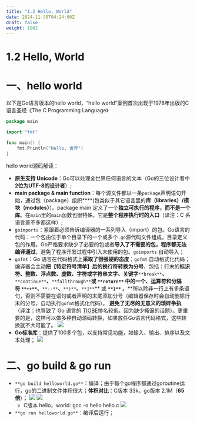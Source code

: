 ```yaml
---
title: "1.2 Hello, World"
date: 2024-11-30T04:24:00Z
draft: false
weight: 1002
---
```


# 1.2 Hello, World

# 一、hello world

以下是Go语言版本的hello world，“hello world”案例首次出现于1978年出版的C语言圣经《The C Programming Language》

```go
package main

import "fmt"

func main() {
    fmt.Println("Hello, 世界")
}
```



hello world源码解读：

- **原生支持 Unicode**：Go可以处理全世界任何语言的文本（Go的三位设计者中**2位为UTF-8的设计者**）;
- **main package & main function**：每个源文件都以一条`package`声明语句开始，通过包（package）组织****(包类似于其它语言里的**库（libraries）/模块（modules）**）。package main 定义了一个**独立可执行的程序，而不是一个库**。在`main`里的`main`函数也很特殊，它是**整个程序执行时的入口**（译注：C 系语言差不多都这样）;
- `goimports`：紧跟着必须告诉编译器的一系列导入（import）的包。Go语言的代码：一个包由位于单个目录下的一个或多个`.go`源代码文件组成，目录定义包的作用。Go严格要求缺少了必要的包或者**导入了不需要的包，程序都无法编译通过**，避免了程序开发过程中引入未使用的包。`goimports` 自动导入；
- `gofmt`：Go 语言在代码格式上**采取了很强硬的态度**；`gofmt` 自动格式化代码；编译器会主动**把【特定符号清单】后的换行符转换为分号**，包括：行末的**标识符、整数、浮点数、虚数、字符或字符串文字、关键字**`**break**`**、**`**continue**`**、**`**fallthrough**`**或 **`**return**`** 中的一个、运算符和分隔符 **`**++**`**、**`**--**`**、**`**)**`**、**`**]**`** 或 **`**}**`** 。**所以除非一行上有多条语句，否则不需要在语句或者声明的末尾添加分号（编辑器保存时会自动删除行末的分号，自动执行`gofmt`格式化代码）。 **避免了无尽的无意义的琐碎争执**（译注：也导致了 Go 语言的 [TIOBE](https://www.tiobe.com/tiobe-index/)排名较低，因为缺少撕逼的话题）。更重要的是，这样可以做多种自动源码转换，如果放任Go语言代码格式，这些转换就不大可能了。
    ![](/images/14e24637-29b5-8021-9e7e-e1ba4d8be658/image_15724637-29b5-805e-afe9-c7722c11b100.jpg)
- **Go标准库**：提供了100多个包，以支持常见功能，如输入、输出、排序以及文本处理；
    ![](/images/14e24637-29b5-8021-9e7e-e1ba4d8be658/image_15724637-29b5-80b5-a492-c5ebcda00da7.jpg)




# 二、go build & go run

- `**go build helloworld.go**`：编译；由于每个go程序都通过goroutine运行，go的二进制文件体积很大；**体积对比**：C版本 33k，go版本 2.1M（**65倍**）；
    ![](/images/14e24637-29b5-8021-9e7e-e1ba4d8be658/image_a143a20e-a8b3-4ce7-a8e9-fb59bfd1bd92.jpg)
    ![](/images/14e24637-29b5-8021-9e7e-e1ba4d8be658/image_1c324637-29b5-80e3-b843-c4d8567bac22.jpg)
    - C版本 hello，world: gcc -o hello hello.c
        ![](/images/14e24637-29b5-8021-9e7e-e1ba4d8be658/image_1c324637-29b5-8080-b53b-c246fa8be498.jpg)
- `**go run helloworld.go**`：编译后运行；
